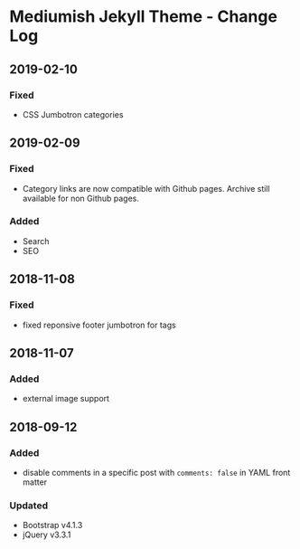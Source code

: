 # Mediumish Jekyll Theme - Change Log

## 2019-02-10

### Fixed
- CSS Jumbotron categories

## 2019-02-09

### Fixed
- Category links are now compatible with Github pages. Archive still available for non Github pages.

### Added
- Search
- SEO

## 2018-11-08

### Fixed
- fixed reponsive footer jumbotron for tags

## 2018-11-07

### Added
- external image support

## 2018-09-12

### Added
- disable comments in a specific post with `comments: false` in YAML front matter

### Updated
- Bootstrap v4.1.3
- jQuery v3.3.1